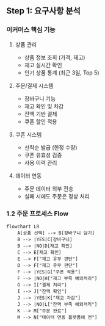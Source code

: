 ## Step 1: 요구사항 분석
### 이커머스 핵심 기능
1. 상품 관리
    - 상품 정보 조회 (가격, 재고)
    - 재고 실시간 확인
    - 인기 상품 통계 (최근 3일, Top 5)

2. 주문/결제 시스템
    - 장바구니 기능
    - 재고 확인 및 차감
    - 잔액 기반 결제
    - 쿠폰 할인 적용

3. 쿠폰 시스템
    - 선착순 발급 (한정 수량)
    - 쿠폰 유효성 검증
    - 사용 이력 관리

4. 데이터 연동
    - 주문 데이터 외부 전송
    - 실패 시에도 주문은 정상 처리

### 1.2 주문 프로세스 Flow
```mermaid
flowchart LR
    A[상품 선택] --> B[장바구니 담기]
    B --> |YES|C[장바구니]
    B --> |NO|D[재고 확인]
    C --> E[재고 확인]
    E --> F["재고 유무 판단"]
    D --> F["재고 유무 판단"]
    F --> |YES|G["쿠폰 적용"]
    F --> |NO|H["재고 부족 예외처리"]
    G --> I["결제 처리"]
    I --> J["잔액 확인"]
    J --> |YES|K["재고 차감"]
    J --> |NO|L["잔액 부족 예외처리"]
    K --> M["주문 완료"]
    M --> N["데이터 연동 플랫폼에 전"]
```